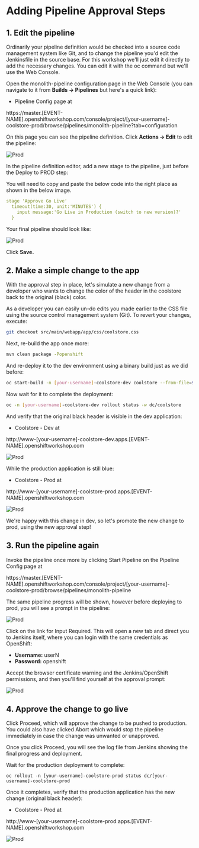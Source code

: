 # Adding Pipeline Approval Steps

## 1. Edit the pipeline

Ordinarily your pipeline definition would be checked into a source code management system like Git, and to change the pipeline you'd edit the Jenkinsfile in the source base. For this workshop we'll just edit it directly to add the necessary changes. You can edit it with the oc command but we'll use the Web Console.

Open the monolith-pipeline configuration page in the Web Console \(you can navigate to it from **Builds → Pipelines** but here's a quick link\):

* Pipeline Config page at

https://master.\[EVENT-NAME\].openshiftworkshop.com/console/project/\[your-username\]-coolstore-prod/browse/pipelines/monolith-pipeline?tab=configuration

On this page you can see the pipeline definition. Click **Actions → Edit** to edit the pipeline:

![Prod](https://lh4.googleusercontent.com/Osv5vmmxSKF-0PJFYKfkcM5oOq4q5VEU_PMBmrmqrYQFEGshoFGNB7tgres4S5tifV_0xcA8GPaa1ALA7M6o82_32ZlEFg40d_MS5agTEKcbiMq4OTDMvtZHjFH7J_T3r_jnIVv3)

In the pipeline definition editor, add a new stage to the pipeline, just before the Deploy to PROD step:

You will need to copy and paste the below code into the right place as shown in the below image.

```yaml
stage 'Approve Go Live'
  timeout(time:30, unit:'MINUTES') {
    input message:'Go Live in Production (switch to new version)?'
  }
```

 Your final pipeline should look like:

![Prod](https://lh4.googleusercontent.com/gG28eg-X7ufNirWzgH9Yirke_08Vp1aEWZTvliEHiQxg_M-zynKwC-NTjZ0hA6A7Or_EJJnwjtnZ4ZqMH3DSzvUHD1nSMrmDM1hAERdF27dPcMAZxlwtnC_2bZ9AjwPpXxvxUQdj)

Click **Save.**

## 2. Make a simple change to the app

With the approval step in place, let's simulate a new change from a developer who wants to change the color of the header in the coolstore back to the original \(black\) color.

As a developer you can easily un-do edits you made earlier to the CSS file using the source control management system \(Git\). To revert your changes, execute:

```bash
git checkout src/main/webapp/app/css/coolstore.css
```

Next, re-build the app once more:

```bash
mvn clean package -Popenshift
```

And re-deploy it to the dev environment using a binary build just as we did before:

```bash
oc start-build -n [your-username]-coolstore-dev coolstore --from-file=${HOME}/projects/monolith/deployments/ROOT.war
```

Now wait for it to complete the deployment:

```bash
oc -n [your-username]-coolstore-dev rollout status -w dc/coolstore
```

And verify that the original black header is visible in the dev application:

* Coolstore - Dev at

http://www-\[your-username\]-coolstore-dev.apps.\[EVENT-NAME\].openshiftworkshop.com

![Prod](https://lh6.googleusercontent.com/oDpdEQLygkM2-UDHk-Zo8drh0_vulzpAsUdS6MOQ_5RldOdMql8ZK8siguXwEgAxtfeUYtw-OdRki3eds-bo9ZCKFYTzyP7X-v0Cqr-gGSHDjXEBQ2bwiup_Iclw2kItNDrABBmA)

While the production application is still blue:

* Coolstore - Prod at

http://www-\[your-username\]-coolstore-prod.apps.\[EVENT-NAME\].openshiftworkshop.com

![Prod](https://lh5.googleusercontent.com/2awgQALiJtiJj5LpaYmKH8GZpSdN75VSwooTvVrkdaFcuYp5W5tZWzlcwWJimmqH2r4OUktMdR4SmpLlJQ6IELzvWGGqMWMZPzNH0goY_LedACB7JtbG1WpXuaU1xKgx8gbCKX3k)

We're happy with this change in dev, so let's promote the new change to prod, using the new approval step!

## 3. Run the pipeline again

Invoke the pipeline once more by clicking Start Pipeline on the Pipeline Config page at

https://master.\[EVENT-NAME\].openshiftworkshop.com/console/project/\[your-username\]-coolstore-prod/browse/pipelines/monolith-pipeline

The same pipeline progress will be shown, however before deploying to prod, you will see a prompt in the pipeline:

![Prod](https://lh6.googleusercontent.com/XxtACo8u8cKjpaW6WHtwtH1s3GgJZ-eB9cu4b1pycVw8-6eB-xVfms-GrqOm1Qm10YvngemLxBJ85W-cYgozV7cQ1VOvlvxOifJhon6mstJ1txrtA8YhobcqR7lqOXYlN7t9Mebd)

Click on the link for Input Required. This will open a new tab and direct you to Jenkins itself, where you can login with the same credentials as OpenShift:

* **Username:** userN
* **Password:** openshift

Accept the browser certificate warning and the Jenkins/OpenShift permissions, and then you'll find yourself at the approval prompt:

![Prod](https://lh5.googleusercontent.com/WcPJZvQ8ZSrqUfzaKtiu7RgODjKYYFPiYDEjLTDk6Nf4nb0O6YU7_3olELH-aTW0cskUgrfYKCctbZ8kKbrMHmHTMh-5KXIbRkX0CMhctPSJJ0bpstd-54G1y3ItvBeYIEkeAv5U)

## 4. Approve the change to go live

Click Proceed, which will approve the change to be pushed to production. You could also have clicked Abort which would stop the pipeline immediately in case the change was unwanted or unapproved.

Once you click Proceed, you will see the log file from Jenkins showing the final progress and deployment.

Wait for the production deployment to complete:

```text
oc rollout -n [your-username]-coolstore-prod status dc/[your-username]-coolstore-prod
```

Once it completes, verify that the production application has the new change \(original black header\):

* Coolstore - Prod at

http://www-\[your-username\]-coolstore-prod.apps.\[EVENT-NAME\].openshiftworkshop.com

![Prod](https://lh4.googleusercontent.com/W-OKqngxAUNVv-5bqWx78vHiNi3O7xfV1q7t4mvvGIseLbRkODb0TjkaR11ZuFqUdYyiEqeHQDydrg5ti_pyTmKyrwnYbQ2OOAz6SLsGUFikTsG-j9NuGx2hoGVJ1jHKH9lDA67S)

